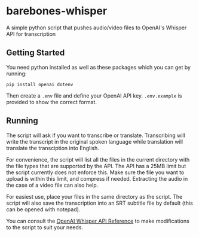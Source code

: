 # barebones-whisper

A simple python script that pushes audio/video files to OpenAI's Whisper API for transcription

## Getting Started

You need python installed as well as these packages which you can get by running:

```pip install openai dotenv```

Then create a `.env` file and define your OpenAI API key. `.env.example` is provided to show the correct format.

## Running

The script will ask if you want to transcribe or translate. Transcribing will write the transcript in the original spoken language while translation will translate the transciption into English.

For convenience, the script will list all the files in the current directory with the file types that are supported by the API. The API has a 25MB limit but the script currently does not enforce this. Make sure the file you want to upload is within this limit, and compress if needed. Extracting the audio in the case of a video file can also help.

For easiest use, place your files in the same directory as the script. The script will also save the transcription into an SRT subtitle file by default (this can be opened with notepad). 

You can consult the [OpenAI Whisper API Reference](https://platform.openai.com/docs/api-reference/audio) to make modifications to the script to suit your needs.
